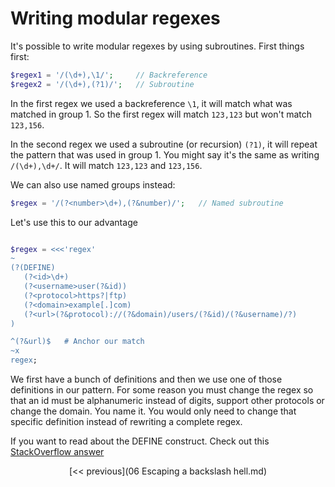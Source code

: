 # Writing modular regexes

It's possible to write modular regexes by using subroutines. First things first:
```php
$regex1 = '/(\d+),\1/';     // Backreference
$regex2 = '/(\d+),(?1)/';   // Subroutine
```

In the first regex we used a backreference `\1`, it will match what was matched in group 1. So the first regex will match `123,123` but won't match `123,156`.

In the second regex we used a subroutine (or recursion) `(?1)`, it will repeat the pattern that was used in group 1. You might say it's the same as writing `/(\d+),\d+/`. It will match `123,123` and `123,156`.

We can also use named groups instead:
```php
$regex = '/(?<number>\d+),(?&number)/';   // Named subroutine
```

Let's use this to our advantage
```php

$regex = <<<'regex'
~
(?(DEFINE)
   (?<id>\d+)
   (?<username>user(?&id))
   (?<protocol>https?|ftp)
   (?<domain>example[.]com)
   (?<url>(?&protocol)://(?&domain)/users/(?&id)/(?&username)/?)
)

^(?&url)$   # Anchor our match
~x
regex;
```

We first have a bunch of definitions and then we use one of those definitions in our pattern. For some reason you must change the regex so that an id must be alphanumeric instead of digits, support other protocols or change the domain. You name it. You would only need to change that specific definition instead of rewriting a complete regex.

If you want to read about the DEFINE construct. Check out this [StackOverflow answer](http://stackoverflow.com/a/18151617)



<p align="center"> [<< previous](06 Escaping a backslash hell.md)</p>